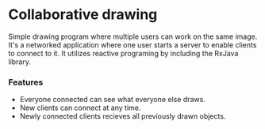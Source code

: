 # Collaborative drawing #

Simple drawing program where multiple users can work on the same image. It's a networked application where one user starts a server to enable clients to connect to it. It utilizes reactive programing by including the RxJava library.

### Features ###
- Everyone connected can see what everyone else draws.
- New clients can connect at any time.
- Newly connected clients recieves all previously drawn objects.
